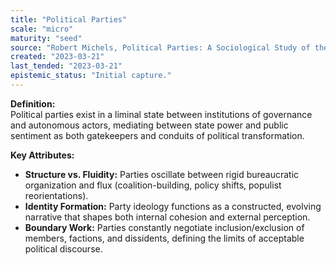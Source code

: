 ```yaml
---
title: "Political Parties"
scale: "micro"
maturity: "seed"
source: "Robert Michels, Political Parties: A Sociological Study of the Oligarchical Tendencies of Modern Democracy (1911)"
created: "2023-03-21"
last_tended: "2023-03-21"
epistemic_status: "Initial capture."
---
```

**Definition:**  
Political parties exist in a liminal state between institutions of governance and autonomous actors, mediating between state power and public sentiment as both gatekeepers and conduits of political transformation.

**Key Attributes:**  
- **Structure vs. Fluidity:** Parties oscillate between rigid bureaucratic organization and flux (coalition-building, policy shifts, populist reorientations).  
- **Identity Formation:** Party ideology functions as a constructed, evolving narrative that shapes both internal cohesion and external perception.  
- **Boundary Work:** Parties constantly negotiate inclusion/exclusion of members, factions, and dissidents, defining the limits of acceptable political discourse.
